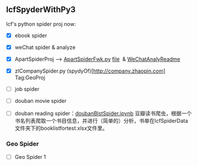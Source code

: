 ## lcfSpyderWithPy3
lcf's  python spider proj
now:
- [x] ebook spider
- [x] weChat spider & analyze
- [x] ApartSpiderProj  --> [ApartSpiderFwk.py](./ApartSpiderFwk.py)
[file](https://github.com/QLWeilcf/lcfSpyderWithPy3/blob/master/weChatFriendsAnaly.py)  &
[WeChatAnalyReadme](https://github.com/QLWeilcf/lcfSpyderWithPy3/blob/master/WeChatAnalyReadme.md)

- [x] zlCompanySpider.py  (spydyOf)[http://company.zhaopin.com]   Tag:GeoProj
- [ ] job spider
- [ ] douban movie spider
- [ ] douban reading spider：[doubanBlstSpider.ipynb](./doubanBlstSpider.ipynb) 豆瓣读书爬虫，根据一个书名列表爬取一个书目信息，并进行（简单的）分析，书单在lcfSpiderData文件夹下的booklistfortest.xlsx文件里。

### Geo Spider

- [ ] Geo Spider 1
